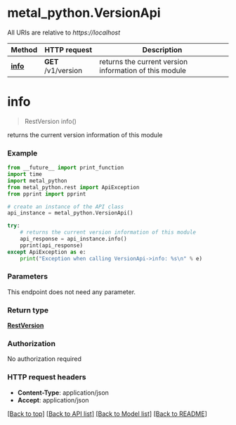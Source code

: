 # metal_python.VersionApi

All URIs are relative to *https://localhost*

Method | HTTP request | Description
------------- | ------------- | -------------
[**info**](VersionApi.md#info) | **GET** /v1/version | returns the current version information of this module


# **info**
> RestVersion info()

returns the current version information of this module

### Example
```python
from __future__ import print_function
import time
import metal_python
from metal_python.rest import ApiException
from pprint import pprint

# create an instance of the API class
api_instance = metal_python.VersionApi()

try:
    # returns the current version information of this module
    api_response = api_instance.info()
    pprint(api_response)
except ApiException as e:
    print("Exception when calling VersionApi->info: %s\n" % e)
```

### Parameters
This endpoint does not need any parameter.

### Return type

[**RestVersion**](RestVersion.md)

### Authorization

No authorization required

### HTTP request headers

 - **Content-Type**: application/json
 - **Accept**: application/json

[[Back to top]](#) [[Back to API list]](../README.md#documentation-for-api-endpoints) [[Back to Model list]](../README.md#documentation-for-models) [[Back to README]](../README.md)

